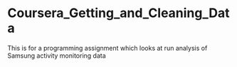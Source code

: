 # Coursera_Getting_and_Cleaning_Data
This is for a programming assignment which looks at run analysis of Samsung activity monitoring data
